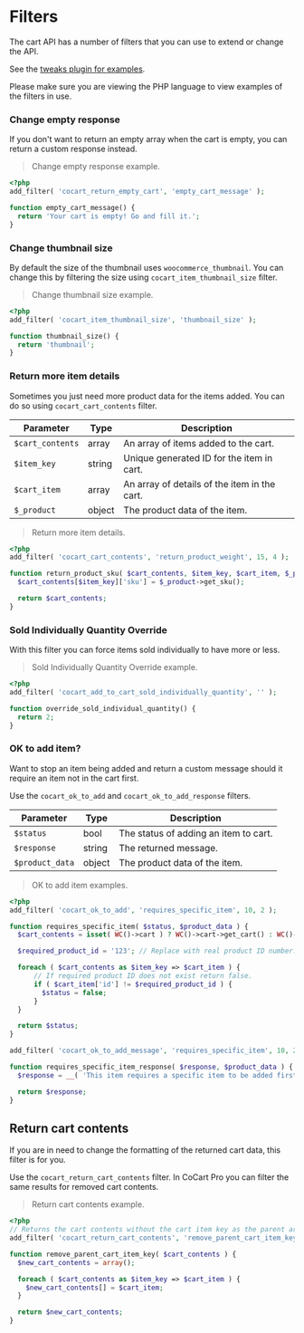 # Filters #

The cart API has a number of filters that you can use to extend or change the API.

See the [tweaks plugin for examples](https://github.com/co-cart/co-cart-tweaks).

<aside class="notice">
Please make sure you are viewing the PHP language to view examples of the filters in use.
</aside>

### Change empty response ###

If you don't want to return an empty array when the cart is empty, you can return a custom response instead.

> Change empty response example.

```php
<?php
add_filter( 'cocart_return_empty_cart', 'empty_cart_message' );

function empty_cart_message() {
  return 'Your cart is empty! Go and fill it.';
}
```

### Change thumbnail size ###

By default the size of the thumbnail uses `woocommerce_thumbnail`. You can change this by filtering the size using `cocart_item_thumbnail_size` filter.

> Change thumbnail size example.

```php
<?php
add_filter( 'cocart_item_thumbnail_size', 'thumbnail_size' );

function thumbnail_size() {
  return 'thumbnail';
}
```

### Return more item details ###

Sometimes you just need more product data for the items added. You can do so using `cocart_cart_contents` filter.

| Parameter        | Type   | Description |
| ---------------- | ------ | ----------- |
| `$cart_contents` | array  | An array of items added to the cart. |
| `$item_key`      | string | Unique generated ID for the item in cart. |
| `$cart_item`     | array  | An array of details of the item in the cart. |
| `$_product`      | object | The product data of the item. |

> Return more item details.

```php
<?php
add_filter( 'cocart_cart_contents', 'return_product_weight', 15, 4 );

function return_product_sku( $cart_contents, $item_key, $cart_item, $_product ) {
  $cart_contents[$item_key]['sku'] = $_product->get_sku();

  return $cart_contents;
}
```

### Sold Individually Quantity Override ###

With this filter you can force items sold individually to have more or less.

> Sold Individually Quantity Override example.

```php
<?php
add_filter( 'cocart_add_to_cart_sold_individually_quantity', '' );

function override_sold_individual_quantity() {
  return 2;
}
```

### OK to add item? ###

Want to stop an item being added and return a custom message should it require an item not in the cart first.

Use the `cocart_ok_to_add` and `cocart_ok_to_add_response` filters.

| Parameter       | Type   | Description |
| --------------- | ------ | ----------- |
| `$status`       | bool   | The status of adding an item to cart. |
| `$response`     | string | The returned message. |
| `$product_data` | object | The product data of the item. |

> OK to add item examples.

```php
<?php
add_filter( 'cocart_ok_to_add', 'requires_specific_item', 10, 2 );

function requires_specific_item( $status, $product_data ) {
  $cart_contents = isset( WC()->cart ) ? WC()->cart->get_cart() : WC()->session->cart;

  $required_product_id = '123'; // Replace with real product ID number.

  foreach ( $cart_contents as $item_key => $cart_item ) { 
      // If required product ID does not exist return false.
      if ( $cart_item['id'] != $required_product_id ) {
        $status = false;
      }
  }

  return $status;
}

add_filter( 'cocart_ok_to_add_message', 'requires_specific_item', 10, 2 );

function requires_specific_item_response( $response, $product_data ) {
  $response = __( 'This item requires a specific item to be added first to the cart.' );

  return $response;
}
```

## Return cart contents ##

If you are in need to change the formatting of the returned cart data, this filter is for you.

Use the `cocart_return_cart_contents` filter. In CoCart Pro you can filter the same results for removed cart contents.

> Return cart contents example.

```php
<?php
// Returns the cart contents without the cart item key as the parent array.
add_filter( 'cocart_return_cart_contents', 'remove_parent_cart_item_key', 0 );

function remove_parent_cart_item_key( $cart_contents ) {
  $new_cart_contents = array();

  foreach ( $cart_contents as $item_key => $cart_item ) {
    $new_cart_contents[] = $cart_item;
  }

  return $new_cart_contents;
}
```

